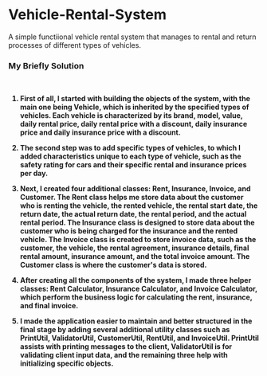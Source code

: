 # Vehicle-Rental-System
A simple functiional vehicle rental system that manages to rental and return processes of different types of vehicles.

### My Briefly Solution
<b> <br>
1. First of all, I started with building the objects of the system, with the main one being Vehicle, which is inherited by the specified types of vehicles. Each vehicle is characterized by its brand, model, value, 
    daily rental price, daily rental price with a discount, daily insurance price and daily insurance price with a discount.
   
2. The second step was to add specific types of vehicles, to which I added characteristics unique to each type of vehicle, such as the safety rating for cars and their specific rental and insurance prices per day.
  
3. Next, I created four additional classes: Rent, Insurance, Invoice, and Customer.
   The Rent class helps me store data about the customer who is renting the vehicle, the rented vehicle, the rental start date, the return date, the actual return date, the rental period, and the actual rental period.
   The Insurance class is designed to store data about the customer who is being charged for the insurance and the rented vehicle.
   The Invoice class is created to store invoice data, such as the customer, the vehicle, the rental agreement, insurance details, final rental amount, insurance amount, and the total invoice amount.
   The Customer class is where the customer's data is stored.

4. After creating all the components of the system, I made three helper classes: Rent Calculator, Insurance Calculator, and Invoice Calculator, which perform the business logic for calculating the rent, insurance, and 
   final invoice.

5. I made the application easier to maintain and better structured in the final stage by adding several additional utility classes such as PrintUtil, ValidatorUtil, CustomerUtil, RentUtil, and InvoiceUtil.
   PrintUtil assists with printing messages to the client, ValidatorUtil is for validating client input data, and the remaining three help with initializing specific objects.
</b>
